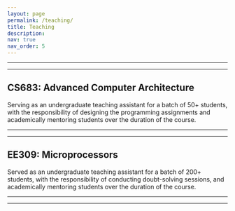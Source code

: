 ```yaml
---
layout: page
permalink: /teaching/
title: Teaching
description:
nav: true
nav_order: 5
---
```


---------------
---------------

## CS683: Advanced Computer Architecture
Serving as an undergraduate teaching assistant for a batch of 50+ students, with the responsibility of designing the programming assignments and academically mentoring students over the duration of the course.

---------------
---------------

## EE309: Microprocessors 
Served as an undergraduate teaching assistant for a batch of 200+ students, with the responsibility of conducting doubt-solving sessions, and academically mentoring students over the duration of the course.

---------------
---------------
